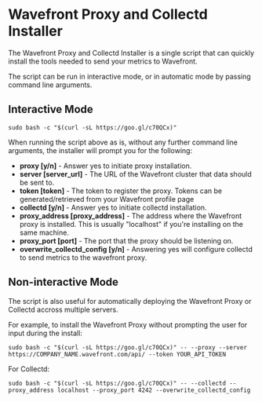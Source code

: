 # Wavefront Proxy and Collectd Installer

The Wavefront Proxy and Collectd Installer is a single script that can quickly install the tools needed to send your metrics to Wavefront.

The script can be run in interactive mode, or in automatic mode by passing command line arguments.

## Interactive Mode
```
sudo bash -c "$(curl -sL https://goo.gl/c70QCx)"
```
When running the script above as is, without any further command line arguments, the installer will prompt you for the following:

- **proxy [y/n]** -
    Answer yes to initiate proxy installation.   
- **server [server_url]** -
    The URL of the Wavefront cluster that data should be sent to.
- **token [token]** - 
    The token to register the proxy. Tokens can be generated/retrieved from your Wavefront profile page
- **collectd [y/n]** -
    Answer yes to initiate collectd installation.
- **proxy_address [proxy_address]** - 
    The address where the Wavefront proxy is installed. This is usually "localhost" if you're installing on the same machine.
- **proxy_port [port]** - 
    The port that the proxy should be listening on.
- **overwrite_collectd_config [y/n]** - 
    Answering yes will configure collectd to send metrics to the wavefront proxy.

## Non-interactive Mode

The script is also useful for automatically deploying the Wavefront Proxy or Collectd accross multiple servers.

For example, to install the Wavefront Proxy without prompting the user for input during the install:
```
sudo bash -c "$(curl -sL https://goo.gl/c70QCx)" -- --proxy --server https://COMPANY_NAME.wavefront.com/api/ --token YOUR_API_TOKEN
```
For Collectd:
```
sudo bash -c "$(curl -sL https://goo.gl/c70QCx)" -- --collectd --proxy_address localhost --proxy_port 4242 --overwrite_collectd_config
```
